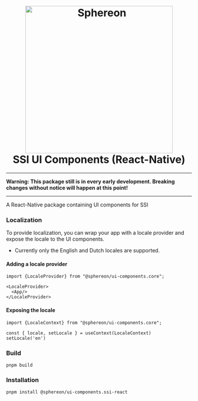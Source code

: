 <h1 align="center">
  <br>
  <a href="https://www.sphereon.com"><img src="https://sphereon.com/content/themes/sphereon/assets/img/logo.svg" alt="Sphereon" width="400"></a>
  <br>SSI UI Components (React-Native)
  <br>
</h1>

---

**Warning: This package still is in every early development. Breaking changes without notice will happen at this point!**

---

A React-Native package containing UI components for SSI

### Localization

To provide localization, you can wrap your app with a locale provider and expose the locale to the UI components.

- Currently only the English and Dutch locales are supported.

#### Adding a locale provider

```shell
import {LocaleProvider} from "@sphereon/ui-components.core";

<LocaleProvider>
  <App/>
</LocaleProvider>
```

#### Exposing the locale

```shell
import {LocaleContext} from "@sphereon/ui-components.core";

const { locale, setLocale } = useContext(LocaleContext)
setLocale('en')
```

### Build

```shell
pnpm build
```

### Installation

```shell
pnpm install @sphereon/ui-components.ssi-react
```
